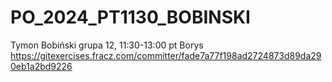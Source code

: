 # PO_2024_PT1130_BOBINSKI
Tymon Bobiński
grupa 12, 11:30-13:00 pt
Borys
https://gitexercises.fracz.com/committer/fade7a77f198ad2724873d89da290eb1a2bd9226
